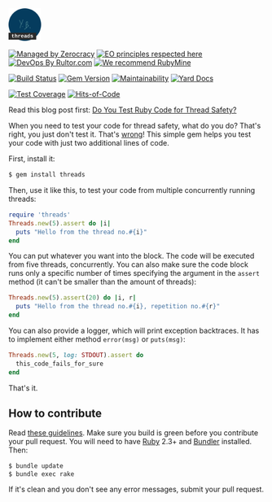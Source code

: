 <img src="/logo.svg" width="64px" height="64px"/>

[![Managed by Zerocracy](https://www.0crat.com/badge/C3RFVLU72.svg)](https://www.0crat.com/p/C3RFVLU72)
[![EO principles respected here](https://www.elegantobjects.org/badge.svg)](https://www.elegantobjects.org)
[![DevOps By Rultor.com](http://www.rultor.com/b/yegor256/threads)](http://www.rultor.com/p/yegor256/threads)
[![We recommend RubyMine](https://www.elegantobjects.org/rubymine.svg)](https://www.jetbrains.com/ruby/)

[![Build Status](https://travis-ci.org/yegor256/threads.svg)](https://travis-ci.org/yegor256/threads)
[![Gem Version](https://badge.fury.io/rb/threads.svg)](http://badge.fury.io/rb/threads)
[![Maintainability](https://api.codeclimate.com/v1/badges/24fc3acdf781d98b8749/maintainability)](https://codeclimate.com/github/yegor256/threads/maintainability)
[![Yard Docs](http://img.shields.io/badge/yard-docs-blue.svg)](http://rubydoc.info/github/yegor256/threads/master/frames)

[![Test Coverage](https://img.shields.io/codecov/c/github/yegor256/threads.svg)](https://codecov.io/github/yegor256/threads?branch=master)
[![Hits-of-Code](https://hitsofcode.com/github/yegor256/threads)](https://hitsofcode.com/view/github/yegor256/threads)

Read this blog post first: [Do You Test Ruby Code for Thread Safety?](https://www.yegor256.com/2018/11/06/ruby-threads.html)

When you need to test your code for thread safety, what do you do?
That's right, you just don't test it.
That's [wrong](https://www.yegor256.com/2018/03/27/how-to-test-thread-safety.html)!
This simple gem helps you test your code with just two additional lines of code.

First, install it:

```bash
$ gem install threads
```

Then, use it like this, to test your code from multiple concurrently running threads:

```ruby
require 'threads'
Threads.new(5).assert do |i|
  puts "Hello from the thread no.#{i}"
end
```

You can put whatever you want into the block. The code will be executed from five threads, concurrently.
You can also make sure the code block runs only a specific number of times
specifying the argument in the `assert` method (it can't be smaller than the amount of threads):

```ruby
Threads.new(5).assert(20) do |i, r|
  puts "Hello from the thread no.#{i}, repetition no.#{r}"
end
```

You can also provide a logger, which will print exception backtraces.
It has to implement either method `error(msg)` or `puts(msg)`:

```ruby
Threads.new(5, log: STDOUT).assert do
  this_code_fails_for_sure
end
```

That's it.

## How to contribute

Read [these guidelines](https://www.yegor256.com/2014/04/15/github-guidelines.html).
Make sure you build is green before you contribute
your pull request. You will need to have [Ruby](https://www.ruby-lang.org/en/) 2.3+ and
[Bundler](https://bundler.io/) installed. Then:

```
$ bundle update
$ bundle exec rake
```

If it's clean and you don't see any error messages, submit your pull request.
